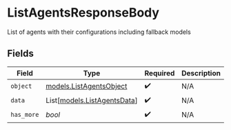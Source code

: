 # ListAgentsResponseBody

List of agents with their configurations including fallback models


## Fields

| Field                                                      | Type                                                       | Required                                                   | Description                                                |
| ---------------------------------------------------------- | ---------------------------------------------------------- | ---------------------------------------------------------- | ---------------------------------------------------------- |
| `object`                                                   | [models.ListAgentsObject](../models/listagentsobject.md)   | :heavy_check_mark:                                         | N/A                                                        |
| `data`                                                     | List[[models.ListAgentsData](../models/listagentsdata.md)] | :heavy_check_mark:                                         | N/A                                                        |
| `has_more`                                                 | *bool*                                                     | :heavy_check_mark:                                         | N/A                                                        |